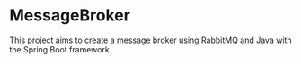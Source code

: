 # MessageBroker

This project aims to create a message broker using RabbitMQ and Java with the Spring Boot framework.
